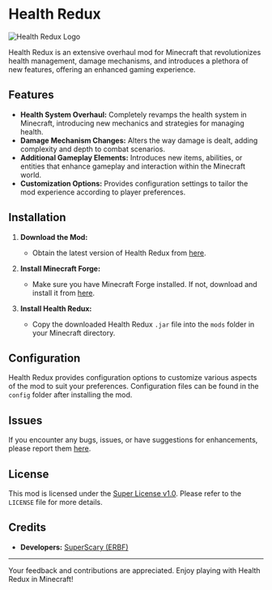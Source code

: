 # Health Redux

![Health Redux Logo](https://i.postimg.cc/mgJ4QJgL/logo.png)

Health Redux is an extensive overhaul mod for Minecraft that revolutionizes health management, damage mechanisms, and introduces a plethora of new features, offering an enhanced gaming experience.

## Features

- **Health System Overhaul:** Completely revamps the health system in Minecraft, introducing new mechanics and strategies for managing health.
- **Damage Mechanism Changes:** Alters the way damage is dealt, adding complexity and depth to combat scenarios.
- **Additional Gameplay Elements:** Introduces new items, abilities, or entities that enhance gameplay and interaction within the Minecraft world.
- **Customization Options:** Provides configuration settings to tailor the mod experience according to player preferences.

## Installation

1. **Download the Mod:**
   - Obtain the latest version of Health Redux from [here](https://github.com/SuperScary/Health-Redux/releases).
   
2. **Install Minecraft Forge:**
   - Make sure you have Minecraft Forge installed. If not, download and install it from [here](https://files.minecraftforge.net/net/minecraftforge/forge/).

3. **Install Health Redux:**
   - Copy the downloaded Health Redux `.jar` file into the `mods` folder in your Minecraft directory.

## Configuration

Health Redux provides configuration options to customize various aspects of the mod to suit your preferences. Configuration files can be found in the `config` folder after installing the mod.

## Issues

If you encounter any bugs, issues, or have suggestions for enhancements, please report them [here](https://github.com/SuperScary/Health-Redux/issues).

## License

This mod is licensed under the [Super License v1.0](https://github.com/SuperScary/Super-License/blob/main/License). Please refer to the `LICENSE` file for more details.

## Credits

- **Developers:** [SuperScary (ERBF)](https://github.com/SuperScary)

---

Your feedback and contributions are appreciated. Enjoy playing with Health Redux in Minecraft!
